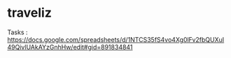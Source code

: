 # traveliz

Tasks :
https://docs.google.com/spreadsheets/d/1NTCS35fS4vo4Xg0lFv2fbQUXuI49QivlUAkAYzGnhHw/edit#gid=891834841
